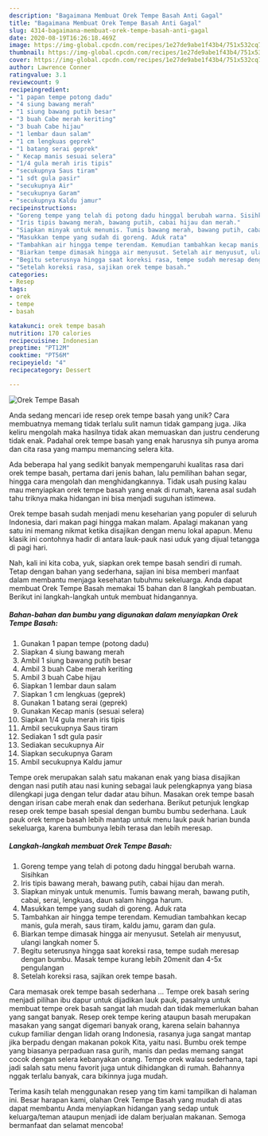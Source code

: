 ```yaml
---
description: "Bagaimana Membuat Orek Tempe Basah Anti Gagal"
title: "Bagaimana Membuat Orek Tempe Basah Anti Gagal"
slug: 4314-bagaimana-membuat-orek-tempe-basah-anti-gagal
date: 2020-08-19T16:26:18.469Z
image: https://img-global.cpcdn.com/recipes/1e27de9abe1f43b4/751x532cq70/orek-tempe-basah-foto-resep-utama.jpg
thumbnail: https://img-global.cpcdn.com/recipes/1e27de9abe1f43b4/751x532cq70/orek-tempe-basah-foto-resep-utama.jpg
cover: https://img-global.cpcdn.com/recipes/1e27de9abe1f43b4/751x532cq70/orek-tempe-basah-foto-resep-utama.jpg
author: Lawrence Conner
ratingvalue: 3.1
reviewcount: 9
recipeingredient:
- "1 papan tempe potong dadu"
- "4 siung bawang merah"
- "1 siung bawang putih besar"
- "3 buah Cabe merah keriting"
- "3 buah Cabe hijau"
- "1 lembar daun salam"
- "1 cm lengkuas geprek"
- "1 batang serai geprek"
- " Kecap manis sesuai selera"
- "1/4 gula merah iris tipis"
- "secukupnya Saus tiram"
- "1 sdt gula pasir"
- "secukupnya Air"
- "secukupnya Garam"
- "secukupnya Kaldu jamur"
recipeinstructions:
- "Goreng tempe yang telah di potong dadu hinggal berubah warna. Sisihkan"
- "Iris tipis bawang merah, bawang putih, cabai hijau dan merah."
- "Siapkan minyak untuk menumis. Tumis bawang merah, bawang putih, cabai, serai, lengkuas, daun salam hingga harum."
- "Masukkan tempe yang sudah di goreng. Aduk rata"
- "Tambahkan air hingga tempe terendam. Kemudian tambahkan kecap manis, gula merah, saus tiram, kaldu jamu, garam dan gula."
- "Biarkan tempe dimasak hingga air menyusut. Setelah air menyusut, ulangi langkah nomer 5."
- "Begitu seterusnya hingga saat koreksi rasa, tempe sudah meresap dengan bumbu. Masak tempe kurang lebih 20menit dan 4-5x pengulangan"
- "Setelah koreksi rasa, sajikan orek tempe basah."
categories:
- Resep
tags:
- orek
- tempe
- basah

katakunci: orek tempe basah 
nutrition: 170 calories
recipecuisine: Indonesian
preptime: "PT12M"
cooktime: "PT56M"
recipeyield: "4"
recipecategory: Dessert

---
```



![Orek Tempe Basah](https://img-global.cpcdn.com/recipes/1e27de9abe1f43b4/751x532cq70/orek-tempe-basah-foto-resep-utama.jpg)

Anda sedang mencari ide resep orek tempe basah yang unik? Cara membuatnya memang tidak terlalu sulit namun tidak gampang juga. Jika keliru mengolah maka hasilnya tidak akan memuaskan dan justru cenderung tidak enak. Padahal orek tempe basah yang enak harusnya sih punya aroma dan cita rasa yang mampu memancing selera kita.

Ada beberapa hal yang sedikit banyak mempengaruhi kualitas rasa dari orek tempe basah, pertama dari jenis bahan, lalu pemilihan bahan segar, hingga cara mengolah dan menghidangkannya. Tidak usah pusing kalau mau menyiapkan orek tempe basah yang enak di rumah, karena asal sudah tahu triknya maka hidangan ini bisa menjadi suguhan istimewa.

Orek tempe basah sudah menjadi menu keseharian yang populer di seluruh Indonesia, dari makan pagi hingga makan malam. Apalagi makanan yang satu ini memang nikmat ketika disajikan dengan menu lokal apapun. Menu klasik ini contohnya hadir di antara lauk-pauk nasi uduk yang dijual tetangga di pagi hari.


Nah, kali ini kita coba, yuk, siapkan orek tempe basah sendiri di rumah. Tetap dengan bahan yang sederhana, sajian ini bisa memberi manfaat dalam membantu menjaga kesehatan tubuhmu sekeluarga. Anda dapat membuat Orek Tempe Basah memakai 15 bahan dan 8 langkah pembuatan. Berikut ini langkah-langkah untuk membuat hidangannya.

<!--inarticleads1-->

##### Bahan-bahan dan bumbu yang digunakan dalam menyiapkan Orek Tempe Basah:

1. Gunakan 1 papan tempe (potong dadu)
1. Siapkan 4 siung bawang merah
1. Ambil 1 siung bawang putih besar
1. Ambil 3 buah Cabe merah keriting
1. Ambil 3 buah Cabe hijau
1. Siapkan 1 lembar daun salam
1. Siapkan 1 cm lengkuas (geprek)
1. Gunakan 1 batang serai (geprek)
1. Gunakan  Kecap manis (sesuai selera)
1. Siapkan 1/4 gula merah iris tipis
1. Ambil secukupnya Saus tiram
1. Sediakan 1 sdt gula pasir
1. Sediakan secukupnya Air
1. Siapkan secukupnya Garam
1. Ambil secukupnya Kaldu jamur


Tempe orek merupakan salah satu makanan enak yang biasa disajikan dengan nasi putih atau nasi kuning sebagai lauk pelengkapnya yang biasa dilengkapi juga dengan telur dadar atau bihun. Masakan orek tempe basah dengan irisan cabe merah enak dan sederhana. Berikut petunjuk lengkap resep orek tempe basah spesial dengan bumbu bumbu sederhana. Lauk pauk orek tempe basah lebih mantap untuk menu lauk pauk harian bunda sekeluarga, karena bumbunya lebih terasa dan lebih meresap. 

<!--inarticleads2-->

##### Langkah-langkah membuat Orek Tempe Basah:

1. Goreng tempe yang telah di potong dadu hinggal berubah warna. Sisihkan
1. Iris tipis bawang merah, bawang putih, cabai hijau dan merah.
1. Siapkan minyak untuk menumis. Tumis bawang merah, bawang putih, cabai, serai, lengkuas, daun salam hingga harum.
1. Masukkan tempe yang sudah di goreng. Aduk rata
1. Tambahkan air hingga tempe terendam. Kemudian tambahkan kecap manis, gula merah, saus tiram, kaldu jamu, garam dan gula.
1. Biarkan tempe dimasak hingga air menyusut. Setelah air menyusut, ulangi langkah nomer 5.
1. Begitu seterusnya hingga saat koreksi rasa, tempe sudah meresap dengan bumbu. Masak tempe kurang lebih 20menit dan 4-5x pengulangan
1. Setelah koreksi rasa, sajikan orek tempe basah.


Cara memasak orek tempe basah sederhana … Tempe orek basah sering menjadi pilihan ibu dapur untuk dijadikan lauk pauk, pasalnya untuk membuat tempe orek basah sangat lah mudah dan tidak memerlukan bahan yang sangat banyak. Resep orek tempe kering ataupun basah merupakan masakan yang sangat digemari banyak orang, karena selain bahannya cukup familiar dengan lidah orang Indonesia, rasanya juga sangat mantap jika berpadu dengan makanan pokok Kita, yaitu nasi. Bumbu orek tempe yang biasanya perpaduan rasa gurih, manis dan pedas memang sangat cocok dengan selera kebanyakan orang. Tempe orek walau sederhana, tapi jadi salah satu menu favorit juga untuk dihidangkan di rumah. Bahannya nggak terlalu banyak, cara bikinnya juga mudah. 

Terima kasih telah menggunakan resep yang tim kami tampilkan di halaman ini. Besar harapan kami, olahan Orek Tempe Basah yang mudah di atas dapat membantu Anda menyiapkan hidangan yang sedap untuk keluarga/teman ataupun menjadi ide dalam berjualan makanan. Semoga bermanfaat dan selamat mencoba!
